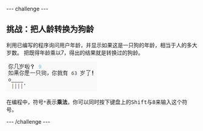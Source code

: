\--- challenge \---

## 挑战：把人龄转换为狗龄

利用已编写的程序询问用户年龄，并显示如果这是一只狗的年龄，相当于人的多大岁数。 把既得年龄乘以7，得出的结果就是转换过的狗龄。

![截图](images/me-dog-years.png)

在编程中，符号`*`表示**乘法**，你可以同时按下键盘上的<kbd>Shift与8</kbd>来输入这个符号。

\--- /challenge \---
